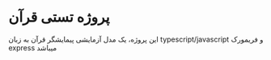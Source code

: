 # پروژه تستی قرآن

این پروژه، یک مدل آزمایشی پیمایشگر قرآن به زبان typescript/javascript و فریمورک express میباشد